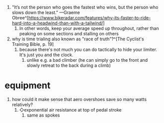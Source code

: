 1. "It’s not the person who goes the fastest who wins, but the person who slows down the least." —Graeme Obree^[https://www.bikeradar.com/features/why-its-faster-to-ride-hard-into-a-headwind-than-with-a-tailwind/]
	1. In other words, keep your average speed up throughout, rather than peaking on some sections and stalling on others
2. why is time trialing also known as "race of truth"?^[The Cyclist's Training Bible, p. 19]
	1. because there's not much you can do tactically to hide your limiter. It's just you and the clock.
		1. unlike e.g. a bad climber (he can simply go to the front and slowly retreat to the back during a climb)

# equipment
1. how could it make sense that aero overshoes save so many watts relatively?
	1. ◇exponential air resistance at top of pedal stroke
		1. same as spokes
